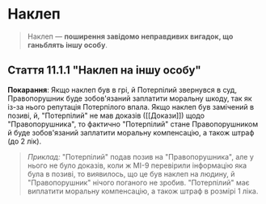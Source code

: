 # Наклеп

>Наклеп — **поширення завідомо неправдивих вигадок, що ганьблять іншу особу**.


## Стаття 11.1.1 "Наклеп на іншу особу"

**Покарання**: Якщо наклеп був в грі, й Потерпілий звернувся в суд, Правопорушник буде зобов'язаний заплатити моральну шкоду, так як із-за нього репутація Потерпілого впала. 
Якщо наклеп був замічений в позиві, й, "Потерпілий" не мав доказів ([[Докази]]) щодо "Правопорушника", то фактично "Потерпілий" стане Правопорушником й буде зобов'язаний заплатити моральну компенсацію, а також штраф (до 2 лік).

>*Приклад:* "Потерпілий" подав позив на "Правопорушника", але у нього не було доказів, коли ж МІ-9 перевірили інформацію яка була в позиві, то виявилось, що це був наклеп на людину, й "Правопорушник" нічого поганого не зробив. "Потерпілий" має виплатити моральну компенсацію, а також штраф в розмірі 1 ліка.